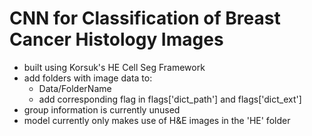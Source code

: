 # CNN for Classification of Breast Cancer Histology Images
* built using Korsuk's HE Cell Seg Framework
* add folders with image data to:
  * Data/FolderName
  * add corresponding flag in flags['dict_path'] and flags['dict_ext']
* group information is currently unused
* model currently only makes use of H&E images in the 'HE' folder
